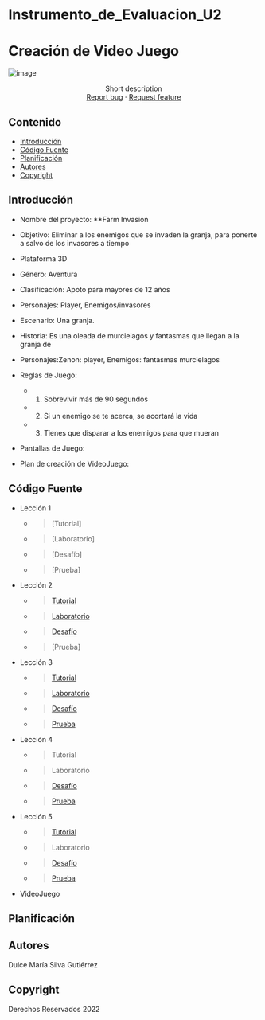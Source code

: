 # Instrumento_de_Evaluacion_U2
# Creación de Video Juego
<p align="center"> 

![image](https://user-images.githubusercontent.com/72763529/203613017-268bdb0d-b8fc-4c7f-b6d7-f9c5923289a9.png)

<p align="center">
    Short description
    <br>
    <a href="https://reponame/issues/new?template=bug.md">Report bug</a>
    ·
    <a href="https://reponame/issues/new?template=feature.md&labels=feature">Request feature</a>
  </p>
</p>


## Contenido

- [Introducción](#introducción)
- [Código Fuente](#código-fuente)
- [Planificación](#planificación)
- [Autores](#autores)
- [Copyright](#copyright)


## Introducción

- Nombre del proyecto: **Farm Invasion
- Objetivo: Eliminar a los enemigos que se invaden la granja, para ponerte a salvo de los invasores a tiempo
- Plataforma 3D 
- Género: Aventura
- Clasificación: Apoto para mayores de 12 años 
- Personajes: Player, Enemigos/invasores
- Escenario: Una granja.
- Historia: Es una oleada de murcielagos y fantasmas que llegan a la granja de  
- Personajes:Zenon: player, Enemigos: fantasmas murcielagos
- Reglas de Juego: 
    - 1. Sobrevivir más de 90 segundos 
    - 2. Si un enemigo se te acerca, se acortará la vida
    - 3. Tienes que disparar a los enemigos para que mueran
- Pantallas de Juego:
    

- Plan de creación de VideoJuego:

## Código Fuente

* Lección 1
  * > [Tutorial]
  * > [Laboratorio]
  * > [Desafío]
  * > [Prueba]
* Lección 2
  * > [Tutorial](https://github.com/dulcesg1/Instrumento_de_Evaluacion_U1_CV/tree/master/U2_Leccion2/Assets)
  * > [Laboratorio](https://github.com/dulcesg1/Instrumento_de_Evaluacion_U1_CV/tree/master/U2_Lab2/Assets)
  * > [Desafío](https://github.com/dulcesg1/Instrumento_de_Evaluacion_U1_CV/tree/master/U2_Desafio2/Assets)
  * > [Prueba]
* Lección 3
  * > [Tutorial](https://github.com/dulcesg1/Instrumento_de_Evaluacion_U2/tree/main/Leccion_3_Export)
  * > [Laboratorio](https://github.com/dulcesg1/Instrumento_de_Evaluacion_U2/tree/main/Laboratorio_3_Export)
  * > [Desafío](https://github.com/dulcesg1/Instrumento_de_Evaluacion_U2/tree/main/Challenge_3_Export)
  * > [Prueba](https://github.com/dulcesg1/Instrumento_de_Evaluacion_U2/blob/main/Quiz_Leccion_3.PNG)
* Lección 4
  * > Tutorial
  * > Laboratorio
  * > [Desafío](https://github.com/dulcesg1/Instrumento_de_Evaluacion_U2/tree/main/Challenge_4_Export)
  * > [Prueba](https://github.com/dulcesg1/Instrumento_de_Evaluacion_U2/blob/main/Quiz_Leccion_4.png)
* Lección 5
  * > [Tutorial](https://github.com/dulcesg1/Instrumento_de_Evaluacion_U2/tree/main/Leccion_5_Export)
  * > Laboratorio
  * > [Desafío](https://github.com/dulcesg1/Instrumento_de_Evaluacion_U2/tree/main/Challenge_5_Export)
  * > [Prueba](https://github.com/dulcesg1/Instrumento_de_Evaluacion_U2/blob/main/Quiz_Leccion_5.PNG)
* VideoJuego

## Planificación



## Autores
Dulce María Silva Gutiérrez

## Copyright
Derechos Reservados 2022
